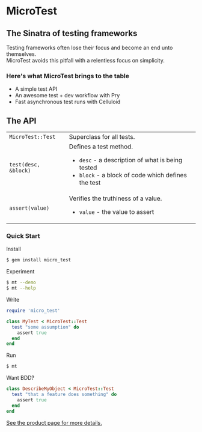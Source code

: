 # MicroTest

## The Sinatra of testing frameworks

Testing frameworks often lose their focus and become an end unto themselves.<br />
MicroTest avoids this pitfall with a relentless focus on simplicity.

### Here's what MicroTest brings to the table

* A simple test API
* An awesome test + dev workflow with Pry
* Fast asynchronous test runs with Celluloid

## The API

<table>
  <tr>
    <td><code>MicroTest::Test</code></td>
    <td>Superclass for all tests.</td>
  </tr>
  <tr>
    <td><code>test(desc, &block)</code></td>
    <td>
      Defines a test method.
      <ul>
        <li><code>desc</code> - a description of what is being tested</li>
        <li><code>block</code> - a block of code which defines the test</li>
      </ul>
    </td>
  </tr>
  <tr>
    <td><code>assert(value)</code></td>
    <td>
      Verifies the truthiness of a value.
      <ul>
        <li><code>value</code> - the value to assert</li>
      </ul>
    </td>
</table>

### Quick Start

Install

```bash
$ gem install micro_test
```

Experiment

```bash
$ mt --demo
$ mt --help
```

Write

```ruby
require 'micro_test'

class MyTest < MicroTest::Test
  test "some assumption" do
    assert true
  end
end
```

Run

```bash
$ mt
```

Want BDD?

```ruby
class DescribeMyObject < MicroTest::Test
  test "that a feature does something" do
    assert true
  end
end
```


[See the product page for more details.](http://hopsoft.github.com/micro_test/)
